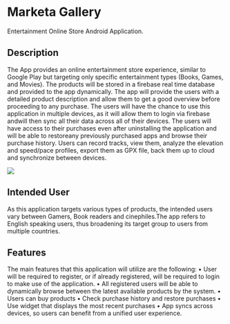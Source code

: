 # Marketa Gallery
Entertainment Online Store Android Application.

## Description 
The App provides an online entertainment store experience, similar to Google Play but targeting only specific entertainment types (Books, Games, and Movies). The products will be stored in a firebase real time database and provided to the app dynamically. The app will provide the users with a detailed product description and allow them to get a good overview before proceeding to any purchase.
The users will have the chance to use this application in multiple devices, as it will allow them to login via firebase andwill then sync all their data across all of their devices.
The users will have access to their purchases even after uninstalling the application and will be able to restoreany previously purchased apps and browse their purchase history.
Users can record tracks, view them, analyze the elevation and speed/pace profiles, export them as GPX file, back them up to cloud and synchronize between devices.

<img src="https://imgur.com/a/KSqD6Lb" >

## Intended User
As this application targets various types of products, the intended users vary between Gamers, Book readers and cinephiles.The app refers to English speaking users, thus broadening its target group to users from multiple countries.

## Features

The main features that this application will utilize are the following:
• User will be required to register, or if already registered, will be required to login to make use of the application.
• All registered users will be able to dynamically browse between the latest available products by the system.
• Users can buy products
• Check purchase history and restore purchases
• Use widget that displays the most recent purchases
• App syncs across devices, so users can benefit from a unified user experience.
